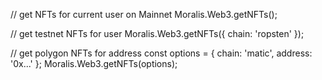 // get NFTs for current user on Mainnet
Moralis.Web3.getNFTs();

// get testnet NFTs for user
Moralis.Web3.getNFTs({ chain: 'ropsten' });

// get polygon NFTs for address
const options = { chain: 'matic', address: '0x...' };
Moralis.Web3.getNFTs(options);

